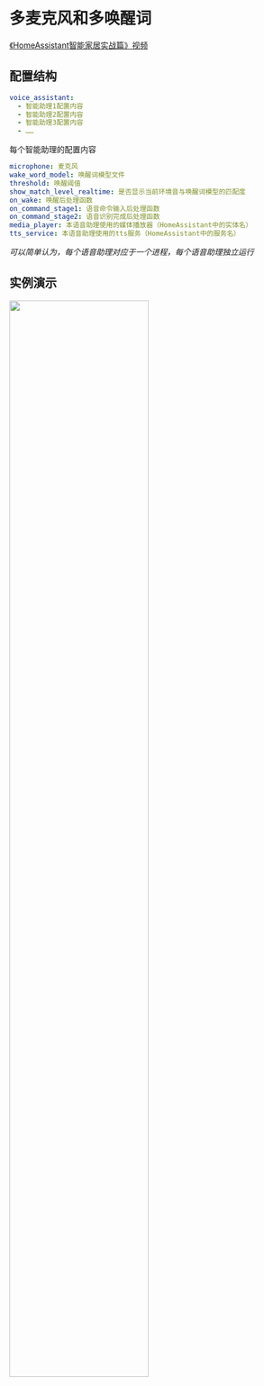 # 多麦克风和多唤醒词

[《HomeAssistant智能家居实战篇》视频](https://study.163.com/course/courseLearn.htm?courseId=1006189053&share=2&shareId=400000000624093#/learn/video?lessonId=1282055089&courseId=1006189053)

## 配置结构

```yaml
voice_assistant:
  - 智能助理1配置内容
  - 智能助理2配置内容
  - 智能助理3配置内容
  - ……
```

每个智能助理的配置内容
```yaml
microphone: 麦克风
wake_word_model: 唤醒词模型文件
threshold: 唤醒阈值
show_match_level_realtime: 是否显示当前环境音与唤醒词模型的匹配度
on_wake: 唤醒后处理函数
on_command_stage1: 语音命令输入后处理函数
on_command_stage2: 语音识别完成后处理函数
media_player: 本语音助理使用的媒体播放器（HomeAssistant中的实体名）
tts_service: 本语音助理使用的tts服务（HomeAssistant中的服务名）
```

*可以简单认为，每个语音助理对应于一个进程，每个语音助理独立运行*

## 实例演示

<img src=images/multi_process.JPG width="70%">